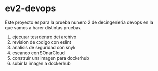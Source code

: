 # ev2-devops

Este proyecto es para la prueba numero 2 de decingenieria devops en la que vamos a hacer distintas pruebas.

1. ejecutar test dentro del archivo
2. revision de codigo con eslint
3. analisis de seguridad con snyk
4. escaneo con SOnarCloud
5. construir una imagen para dockerhub
6. subir la imagen a dockerhub
